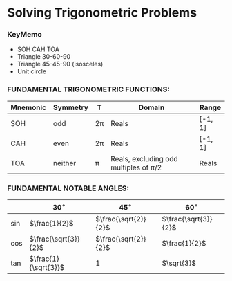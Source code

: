 # Solving Trigonometric Problems

### KeyMemo
- SOH CAH TOA
- Triangle 30-60-90
- Triangle 45-45-90 (isosceles)
- Unit circle

### FUNDAMENTAL TRIGONOMETRIC  FUNCTIONS:

Mnemonic |Symmetry |T  |Domain                                |Range
---------|---------|---|--------------------------------------|-------
SOH      |odd      |2π |Reals                                 |[-1, 1]
CAH      |even     |2π |Reals                                 |[-1, 1]
TOA      |neither  |π  |Reals, excluding odd multiples of π/2 |Reals


### FUNDAMENTAL NOTABLE ANGLES:

|   |$30^\circ$           |$45^\circ$           |$60^\circ$
----|---------------------|---------------------|--------------------
sin |$\frac{1}{2}$        |$\frac{\sqrt{2}}{2}$ |$\frac{\sqrt{3}}{2}$
cos |$\frac{\sqrt{3}}{2}$ |$\frac{\sqrt{2}}{2}$ |$\frac{1}{2}$
tan |$\frac{1}{\sqrt{3}}$ |$1$                  |$\sqrt{3}$
